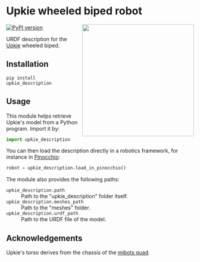 # Upkie wheeled biped robot

<img src="https://user-images.githubusercontent.com/1189580/169594012-2d685579-2b66-4470-9def-57bd0656b420.png" align="right" width="300">

[![PyPI version](https://img.shields.io/pypi/v/upkie_description)](https://pypi.org/project/upkie_description/)

URDF description for the [Upkie](https://hackaday.io/project/185729-upkie-wheeled-biped-robot) wheeled biped. 

## Installation

```
pip install upkie_description
```

## Usage

This module helps retrieve Upkie's model from a Python program. Import it by:

```python
import upkie_description
```

You can then load the description directly in a robotics framework, for instance in [Pinocchio](https://github.com/stack-of-tasks/pinocchio):

```python
robot = upkie_description.load_in_pinocchio()
```

The module also provides the following paths:

<dl>
    <dt>
        <code>upkie_description.path</code>
    </dt>
    <dd>
        Path to the "upkie_description" folder itself.
    </dd>
    <dt>
        <code>upkie_description.meshes_path</code>
    </dt>
    <dd>
        Path to the "meshes" folder.
    </dd>
    <dt>
        <code>upkie_description.urdf_path</code>
    </dt>
    <dd>
        Path to the URDF file of the model.
    </dd>
</dl>

## Acknowledgements

Upkie's torso derives from the chassis of the [mjbots quad](https://github.com/mjbots/quad).
